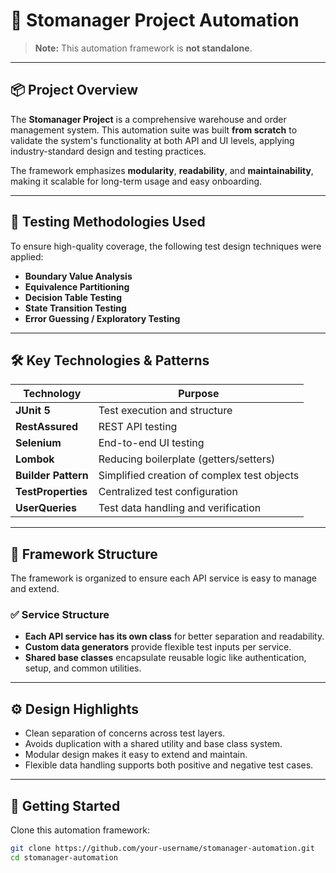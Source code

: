 # 🤖 Stomanager Project Automation

> **Note:** This automation framework is **not standalone**. 

---

## 📦 Project Overview

The **Stomanager Project** is a comprehensive warehouse and order management system. 
This automation suite was built **from scratch** to validate the system's functionality at both API and UI levels, applying industry-standard design and testing practices.

The framework emphasizes **modularity**, **readability**, and **maintainability**, making it scalable for long-term usage and easy onboarding.

---

## 🧪 Testing Methodologies Used

To ensure high-quality coverage, the following test design techniques were applied:

- **Boundary Value Analysis**
- **Equivalence Partitioning**
- **Decision Table Testing**
- **State Transition Testing**
- **Error Guessing / Exploratory Testing**

---

## 🛠️ Key Technologies & Patterns

| Technology          | Purpose                                         |
|-------------------- |-------------------------------------------------|
| **JUnit 5**         | Test execution and structure                    |
| **RestAssured**     | REST API testing                                |
| **Selenium**        | End-to-end UI testing                           |
| **Lombok**          | Reducing boilerplate (getters/setters)          |
| **Builder Pattern** | Simplified creation of complex test objects     |
| **TestProperties**  | Centralized test configuration                  |
| **UserQueries**     | Test data handling and verification             |

---


## 🧱 Framework Structure

The framework is organized to ensure each API service is easy to manage and extend.

### ✅ Service Structure

- **Each API service has its own class** for better separation and readability.
- **Custom data generators** provide flexible test inputs per service.
- **Shared base classes** encapsulate reusable logic like authentication, setup, and common utilities.

---

## ⚙️ Design Highlights

- Clean separation of concerns across test layers.
- Avoids duplication with a shared utility and base class system.
- Modular design makes it easy to extend and maintain.
- Flexible data handling supports both positive and negative test cases.

---

## 🚀 Getting Started

Clone this automation framework:
   ```bash
   git clone https://github.com/your-username/stomanager-automation.git
   cd stomanager-automation
